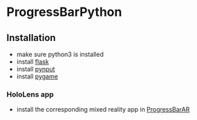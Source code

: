 # ProgressBarPython

## Installation
- make sure python3 is installed
- install [flask ](https://pypi.org/project/Flask/)
- install [pynput](https://pypi.org/project/pynput/)
- install [pygame](https://www.pygame.org/wiki/GettingStarted)

### HoloLens app
- install the corresponding mixed reality app in [ProgressBarAR](https://github.com/janakanuwan/ProgressBarAR)



